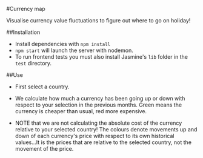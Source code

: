 #Currency map

Visualise currency value fluctuations to figure out where to go on holiday!

##Installation

- Install dependencies with `npm install`
- `npm start` will launch the server with nodemon.
- To run frontend tests you must also install Jasmine's `lib` folder in the `test` directory.

##Use

- First select a country.

- We calculate how much a currency has been going up or down with respect to your selection in the previous months. Green means the currency is cheaper than usual, red more expensive.

- NOTE that we are not calculating the absolute cost of the currency relative to your selected country! The colours denote movements up and down of each currency's price with respect to its own historical values...It is the prices that are relative to the selected country, not the movement of the price.
